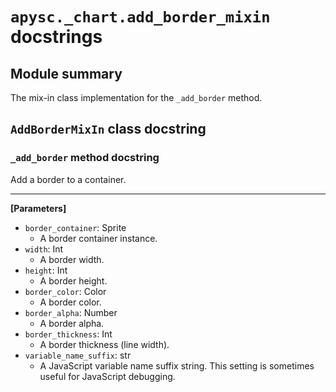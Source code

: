 # `apysc._chart.add_border_mixin` docstrings

## Module summary

The mix-in class implementation for the `_add_border` method.

## `AddBorderMixIn` class docstring

### `_add_border` method docstring

Add a border to a container.<hr>

**[Parameters]**

- `border_container`: Sprite
  - A border container instance.
- `width`: Int
  - A border width.
- `height`: Int
  - A border height.
- `border_color`: Color
  - A border color.
- `border_alpha`: Number
  - A border alpha.
- `border_thickness`: Int
  - A border thickness (line width).
- `variable_name_suffix`: str
  - A JavaScript variable name suffix string. This setting is sometimes useful for JavaScript debugging.